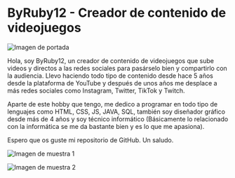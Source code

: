# ByRuby12 - Creador de contenido de videojuegos

![Imagen de portada](imganes/banner.png)

Hola, soy ByRuby12, un creador de contenido de videojuegos que sube videos y directos a las redes sociales para pasárselo bien y compartirlo con la audiencia. Llevo haciendo todo tipo de contenido desde hace 5 años desde la plataforma de YouTube y después de unos años me desplace a más redes sociales como Instagram, Twitter, TikTok y Twitch.

Aparte de este hobby que tengo, me dedico a programar en todo tipo de lenguajes como HTML, CSS, JS, JAVA, SQL, también soy diseñador gráfico desde más de 4 años y soy técnico informático (Básicamente lo relacionado con la informática se me da bastante bien y es lo que me apasiona).

Espero que os guste mi repositorio de GitHub. Un saludo.

![Imagen de muestra 1](imagen2.jpg)

![Imagen de muestra 2](imagen3.jpg)
